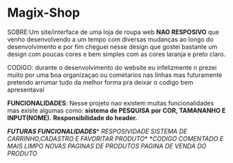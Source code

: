 # Magix-Shop

SOBRE:Um site/interface de uma loja de roupa web **NAO RESPOSIVO** que venho desenvolvendo a um tempo com diversas mudanças ao longo do desenvolvimento e por fim cheguei nesse design que gostei bastante
um design com poucas cores e bem simples com as cores laranja e preto claro.

CODIGO: durante o desenvolvimento do website eu infelizmente n prezei muito por uma boa organizaçao ou cometarios nas linhas mas futuramente pretendo arrumar tudo da melhor forma
pra deixar o codigo bem apresentaval 

**FUNCIONALIDADES**: Nesse projeto nao existem muitas funcionalidades mas existe algumas como:
  **sistema de PESQUISA por COR, TAMANANHO E INPUT(NOME).**
  **Responsibilidade do header.**

***FUTURAS FUNCIONALIDADES****
*RESPOSIVIDADE*
*SISTEMA DE CARRINHO,CADASTRO E FAVORITAR PRODUTO**
**CODIGO COMENTADO E MAIS LIMPO*
*NOVAS PAGINAS DE PRODUTOS*
*PAGINA DE VENDA DO PRODUTO*

 

  



